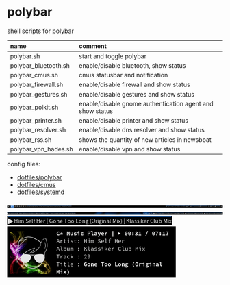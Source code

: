 # polybar

shell scripts for polybar

| name                 | comment                                                   |
| :------------------- | :-------------------------------------------------------- |
| polybar.sh           | start and toggle polybar                                  |
| polybar_bluetooth.sh | enable/disable bluetooth, show status                     |
| polybar_cmus.sh      | cmus statusbar and notification                           |
| polybar_firewall.sh  | enable/disable firewall and show status                   |
| polybar_gestures.sh  | enable/disable gestures and show status                   |
| polybar_polkit.sh    | enable/disable gnome authentication agent and show status |
| polybar_printer.sh   | enable/disable printer and show status                    |
| polybar_resolver.sh  | enable/disable dns resolver and show status               |
| polybar_rss.sh       | shows the quantity of new articles in newsboat            |
| polybar_vpn_hades.sh | enable/disable vpn and show status                        |

config files:

- [dotfiles/polybar](https://github.com/mrdotx/dotfiles/tree/master/.config/polybar)
- [dotfiles/cmus](https://github.com/mrdotx/dotfiles/tree/master/.config/cmus)
- [dotfiles/systemd](https://github.com/mrdotx/dotfiles/tree/master/.config/systemd/user)

![monitor1](screenshot_monitor1.png)
![monitor2](screenshot_monitor2.png)
![cmus polybar](screenshot_cmus_polybar.png)
![cmus notify](screenshot_cmus_notify.png)
